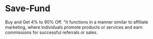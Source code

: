# Save-Fund
Buy and Get 4% to 90% Off. "It functions in a manner similar to affiliate marketing, where individuals promote products or services and earn commissions for successful referrals or sales.
